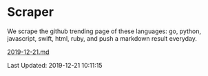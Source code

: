 # Scraper

We scrape the github trending page of these languages: go, python, javascript, swift, html, ruby, and push a markdown result everyday.

[2019-12-21.md](https://github.com/henson/Scraper/blob/master/2019-12-21.md)

Last Updated: 2019-12-21 10:11:15